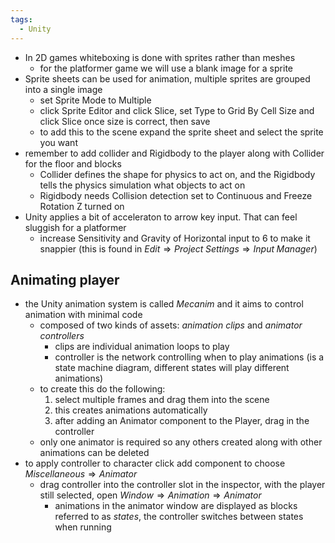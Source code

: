 ```yaml
---
tags:
  - Unity
---
```

- In 2D games whiteboxing is done with sprites rather than meshes 
	- for the platformer game we will use a blank image for a sprite
- Sprite sheets can be used for animation, multiple sprites are grouped into a single image
	- set Sprite Mode to Multiple
	- click Sprite Editor and click Slice, set Type to Grid By Cell Size and click Slice once size is correct, then save
	- to add this to the scene expand the sprite sheet and select the sprite you want
- remember to add collider and Rigidbody to the player along with Collider for the floor and blocks
	- Collider defines the shape for physics to act on, and the Rigidbody tells the physics simulation what objects to act on
	- Rigidbody needs Collision detection set to Continuous and Freeze Rotation Z turned on
- Unity applies a bit of acceleraton to arrow key input. That can feel sluggish for a platformer
	- increase Sensitivity and Gravity of Horizontal input to 6 to make it snappier (this is found in $Edit \Rightarrow Project \; Settings \Rightarrow Input \; Manager$)
## Animating player
- the Unity animation system is called *Mecanim* and it aims to control animation with minimal code
	- composed of two kinds of assets: *animation clips* and *animator controllers*
		- clips are individual animation loops to play
		- controller is the network controlling when to play animations (is a state machine diagram, different states will play different animations)
	- to create this do the following:
		1. select multiple frames and drag them into the scene
		2. this creates animations automatically
		3. after adding an Animator component to the Player, drag in the controller
	- only one animator is required so any others created along with other animations can be deleted
- to apply controller to character click add component to choose $Miscellaneous \Rightarrow Animator$
	- drag controller into the controller slot in the inspector, with the player still selected, open $Window \Rightarrow Animation \Rightarrow Animator$
		- animations in the animator window are displayed as blocks referred to as *states*, the controller switches between states when running 